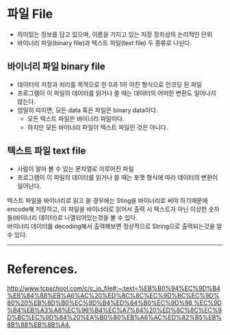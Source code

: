 # 파일 File

- 의미있는 정보를 담고 있으며, 이름을 가지고 있는 저장 장치상의 논리적인 단위
- 바이너리 파일(binary file)과 텍스트 파일(text file) 두 종류로 나뉜다.

## 바이너리 파일 binary file

- 데이터의 저장과 처리를 목적으로 한 0과 1의 이진 형식으로 인코딩 된 파일
- 프로그램이 이 파일의 데이터를 읽거나 쓸 때는 데이터의 어떠한 변환도 일어나지 않는다.
- 엄밀히 따지면, 모든 data 혹은 파일은 binary data이다.
  - 모든 텍스트 파일은 바이너리 파일이다.
  - 하지만 모든 바이너리 파일이 텍스트 파일인 것은 아니다.

## 텍스트 파일 text file

- 사람이 알아 볼 수 있는 문자열로 이루어진 파일
- 프로그램이 이 파일의 데이터를 읽거나 쓸 때는 포맷 형식에 따라 데이터의 변환이 일어난다.

텍스트 파일을 바이너리로 읽고 쓸 경우에는 Sting을 바이너리로 써야 하기때문에 encode해 저장하고, 이 파일을 바이너리로 읽어서 출력 시 텍스트가 아닌 이상한 숫자들(바이너리 데이터)로 나열되어있는것을 볼 수 있다.<br>
바이너리 데이터를 decoding해서 출력해보면 정상적으로 String으로 출력되는것을 알 수 있다.<br>

---

# References.

<http://www.tcpschool.com/c/c_io_file#:~:text=%EB%B0%94%EC%9D%B4%EB%84%88%EB%A6%AC%20%ED%8C%8C%EC%9D%BC%EC%9D%80%20%EB%8D%B0%EC%9D%B4%ED%84%B0%EC%9D%98,%EC%9D%B4%EB%A3%A8%EC%96%B4%EC%A7%84%20%ED%8C%8C%EC%9D%BC%EC%9D%84%20%EA%B0%80%EB%A6%AC%ED%82%B5%EB%8B%88%EB%8B%A4.>
